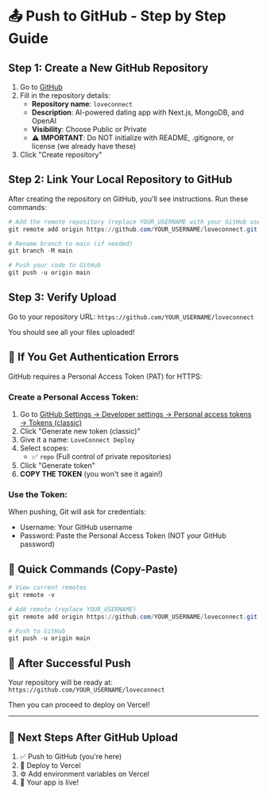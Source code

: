 # 📤 Push to GitHub - Step by Step Guide

## Step 1: Create a New GitHub Repository

1. Go to [GitHub](https://github.com/new)
2. Fill in the repository details:
   - **Repository name**: `loveconnect`
   - **Description**: AI-powered dating app with Next.js, MongoDB, and OpenAI
   - **Visibility**: Choose Public or Private
   - ⚠️ **IMPORTANT**: Do NOT initialize with README, .gitignore, or license (we already have these)
3. Click "Create repository"

## Step 2: Link Your Local Repository to GitHub

After creating the repository on GitHub, you'll see instructions. Run these commands:

```powershell
# Add the remote repository (replace YOUR_USERNAME with your GitHub username)
git remote add origin https://github.com/YOUR_USERNAME/loveconnect.git

# Rename branch to main (if needed)
git branch -M main

# Push your code to GitHub
git push -u origin main
```

## Step 3: Verify Upload

Go to your repository URL: `https://github.com/YOUR_USERNAME/loveconnect`

You should see all your files uploaded!

## 🔑 If You Get Authentication Errors

GitHub requires a Personal Access Token (PAT) for HTTPS:

### Create a Personal Access Token:

1. Go to [GitHub Settings → Developer settings → Personal access tokens → Tokens (classic)](https://github.com/settings/tokens)
2. Click "Generate new token (classic)"
3. Give it a name: `LoveConnect Deploy`
4. Select scopes:
   - ✅ `repo` (Full control of private repositories)
5. Click "Generate token"
6. **COPY THE TOKEN** (you won't see it again!)

### Use the Token:

When pushing, Git will ask for credentials:
- Username: Your GitHub username
- Password: Paste the Personal Access Token (NOT your GitHub password)

## 🚀 Quick Commands (Copy-Paste)

```powershell
# View current remotes
git remote -v

# Add remote (replace YOUR_USERNAME)
git remote add origin https://github.com/YOUR_USERNAME/loveconnect.git

# Push to GitHub
git push -u origin main
```

## 📝 After Successful Push

Your repository will be ready at:
`https://github.com/YOUR_USERNAME/loveconnect`

Then you can proceed to deploy on Vercel!

---

## 🎯 Next Steps After GitHub Upload

1. ✅ Push to GitHub (you're here)
2. 🚀 Deploy to Vercel
3. ⚙️ Add environment variables on Vercel
4. 🎉 Your app is live!
